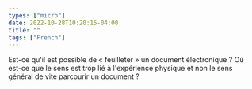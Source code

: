 ```yaml
---
types: ["micro"]
date: 2022-10-28T10:20:15-04:00
title: ""
tags: ["French"]
---
```

Est-ce qu'il est possible de « feuilleter » un document électronique ? Où est-ce que le sens est trop lié à l'expérience physique et non le sens général de vite parcourir un document ?
